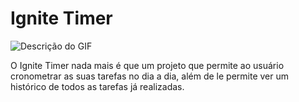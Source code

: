# Ignite Timer

![Descrição do GIF](https://github.com/PabloXT14/Ignite-Timer/blob/main/.github/images/ignite_timer-demonstration.gif?raw=true)

O Ignite Timer nada mais é que um projeto que permite ao usuário cronometrar as suas tarefas no dia a dia, além de le permite ver um histórico de todos as tarefas já realizadas.
